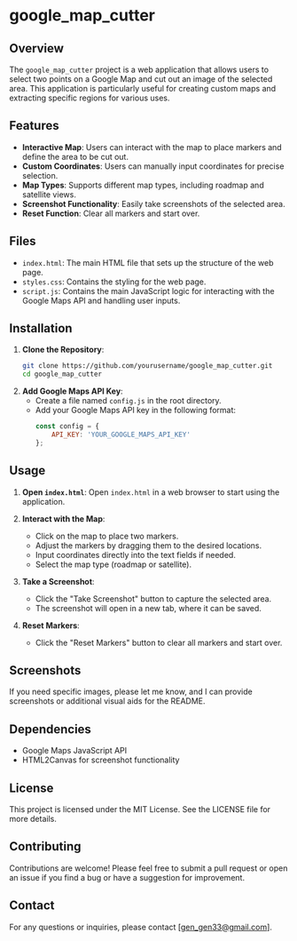 # google_map_cutter

## Overview
The `google_map_cutter` project is a web application that allows users to select two points on a Google Map and cut out an image of the selected area. This application is particularly useful for creating custom maps and extracting specific regions for various uses.

## Features
- **Interactive Map**: Users can interact with the map to place markers and define the area to be cut out.
- **Custom Coordinates**: Users can manually input coordinates for precise selection.
- **Map Types**: Supports different map types, including roadmap and satellite views.
- **Screenshot Functionality**: Easily take screenshots of the selected area.
- **Reset Function**: Clear all markers and start over.

## Files
- `index.html`: The main HTML file that sets up the structure of the web page.
- `styles.css`: Contains the styling for the web page.
- `script.js`: Contains the main JavaScript logic for interacting with the Google Maps API and handling user inputs.

## Installation
1. **Clone the Repository**:
   ```bash
   git clone https://github.com/yourusername/google_map_cutter.git
   cd google_map_cutter
   ```
2. **Add Google Maps API Key**:
   - Create a file named `config.js` in the root directory.
   - Add your Google Maps API key in the following format:
     ```javascript
     const config = {
         API_KEY: 'YOUR_GOOGLE_MAPS_API_KEY'
     };
     ```

## Usage
1. **Open `index.html`**:
   Open `index.html` in a web browser to start using the application.
   
2. **Interact with the Map**:
   - Click on the map to place two markers.
   - Adjust the markers by dragging them to the desired locations.
   - Input coordinates directly into the text fields if needed.
   - Select the map type (roadmap or satellite).
   
3. **Take a Screenshot**:
   - Click the "Take Screenshot" button to capture the selected area.
   - The screenshot will open in a new tab, where it can be saved.

4. **Reset Markers**:
   - Click the "Reset Markers" button to clear all markers and start over.

## Screenshots
If you need specific images, please let me know, and I can provide screenshots or additional visual aids for the README.

## Dependencies
- Google Maps JavaScript API
- HTML2Canvas for screenshot functionality

## License
This project is licensed under the MIT License. See the LICENSE file for more details.

## Contributing
Contributions are welcome! Please feel free to submit a pull request or open an issue if you find a bug or have a suggestion for improvement.

## Contact
For any questions or inquiries, please contact [gen_gen33@gmail.com].

